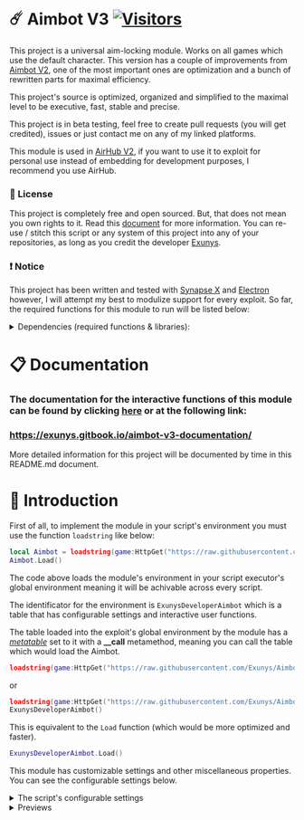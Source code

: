 # ☄️ Aimbot V3 [![Visitors](https://visitor-badge.laobi.icu/badge?page_id=Exunys.Aimbot-V3)](https://exunys.gitbook.io/aimbot-v3-documentation)

This project is a universal aim-locking module. Works on all games which use the default character. This version has a couple of improvements from [Aimbot V2](https://github.com/Exunys/Aimbot-V2), one of the most important ones are optimization and a bunch of rewritten parts for maximal efficiency.

This project's source is optimized, organized and simplified to the maximal level to be executive, fast, stable and precise.

This project is in beta testing, feel free to create pull requests (you will get credited), issues or just contact me on any of my linked platforms.

This module is used in [AirHub V2](https://github.com/Exunys/AirHub-V2), if you want to use it to exploit for personal use instead of embedding for development purposes, I recommend you use AirHub.

### 📜 License
This project is completely free and open sourced. But, that does not mean you own rights to it. Read this [document](https://github.com/Exunys/Aimbot-V3/blob/main/LICENSE) for more information.
You can re-use / stitch this script or any system of this project into any of your repositories, as long as you credit the developer [Exunys](https://github.com/Exunys).

### ❗ Notice
This project has been written and tested with [Synapse X](https://x.synapse.to) and [Electron](https://ryos.lol) however, I will attempt my best to modulize support for every exploit. So far, the required functions for this module to run will be listed below:

<details> <summary> Dependencies (required functions & libraries): </summary>

- Libraries:
    - **Drawing**
        - Drawing.new *(function)*
        - Drawing.Fonts *(table)*
    - **debug**
        - debug.getupvalue *(function)*
    - **Input**
        - Input.MouseMove *(function)* - Alternative to **mousemoverel**

- Functions:
    - **getgenv**
    - **getrawmetatable**
    - **mousemoverel** / **Input.MouseMove**
</details>

# 📋 Documentation

### The documentation for the interactive functions of this module can be found by clicking [here](https://exunys.gitbook.io/aimbot-v3-documentation/) or at the following link:
### https://exunys.gitbook.io/aimbot-v3-documentation/

More detailed information for this project will be documented by time in this README.md document.

# 👋 Introduction

First of all, to implement the module in your script's environment you must use the function `loadstring` like below:
```lua
local Aimbot = loadstring(game:HttpGet("https://raw.githubusercontent.com/Exunys/Aimbot-V3/main/src/Aimbot.lua"))()
Aimbot.Load()
```

The code above loads the module's environment in your script executor's global environment meaning it will be achivable across every script.

The identificator for the environment is `ExunysDeveloperAimbot` which is a table that has configurable settings and interactive user functions.

The table loaded into the exploit's global environment by the module has a [*metatable*](https://create.roblox.com/docs/scripting/luau/metatables) set to it with a **__call** metamethod, meaning you can call the table which would load the Aimbot.

```lua
loadstring(game:HttpGet("https://raw.githubusercontent.com/Exunys/Aimbot-V3/main/src/Aimbot.lua"))()()
```
or
```lua
loadstring(game:HttpGet("https://raw.githubusercontent.com/Exunys/Aimbot-V3/main/src/Aimbot.lua"))()
ExunysDeveloperAimbot()
```
This is equivalent to the `Load` function (which would be more optimized and faster).
```lua
ExunysDeveloperAimbot.Load()
```

This module has customizable settings and other miscellaneous properties. You can see the configurable settings below.

<details> <summary> The script's configurable settings </summary>

```lua
getgenv().ExunysDeveloperAimbot = {
	DeveloperSettings = {
		UpdateMode = "RenderStepped",
		TeamCheckOption = "TeamColor",
		RainbowSpeed = 1 -- Bigger = Slower
	},

	Settings = {
		Enabled = true,

		TeamCheck = false,
		AliveCheck = true,
		WallCheck = false,

		OffsetToMoveDirection = false, -- Prediction
		OffsetIncrement = 15, -- Min: 1; Max: 30 -- Amplitude

		Sensitivity = 0, -- Animation length (in seconds) before fully locking onto target / CFrame Sensitivity
		Sensitivity2 = 3.5, -- mousemoverel Sensitivity

		LockMode = 1, -- 1 = CFrame; 2 = mousemoverel
		LockPart = "Head", -- Body part to lock on

		TriggerKey = Enum.UserInputType.MouseButton2,
		Toggle = false
	},

	FOVSettings = {
		Enabled = true,
		Visible = true,

		Radius = 90, -- Field Of View
		NumSides = 60,

		Thickness = 1,
		Transparency = 1,
		Filled = false,

		RainbowColor = false,
		RainbowOutlineColor = false,
		Color = Color3.fromRGB(255, 255, 255),
		OutlineColor = Color3.fromRGB(0, 0, 0),
		LockedColor = Color3.fromRGB(255, 150, 150)
	}
}
```

</details>

<details> <summary> Previews </summary>

### The video below shows how stable and strong the aim lock is and that It's perfect for HvH.

https://github.com/Exunys/Aimbot-V3/assets/76539058/408a4c1e-39fc-4499-9e1d-41aabd4429a0

### The videos below shows how smooth the aim lock is and that It's adjustable to assist for aiming in any type of game.

https://github.com/Exunys/Aimbot-V3/assets/76539058/8238183a-1594-4ca4-a146-c55c0cf76106

https://github.com/Exunys/Aimbot-V3/assets/76539058/b77fe625-aecc-41ed-9543-47460ca2703d

### The video below shows how the `Blacklist` and `Whitelist` functions work.

https://github.com/Exunys/Aimbot-V3/assets/76539058/5e202703-d86d-4563-af52-f757e43fde39

</details>
